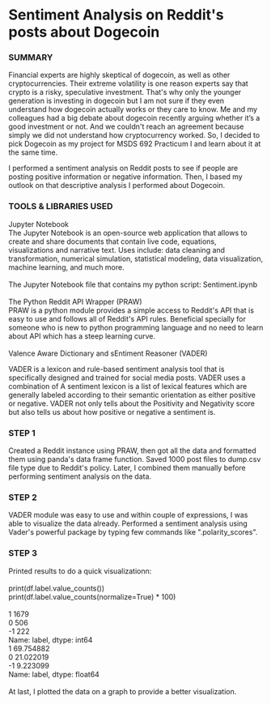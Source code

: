 <h1>Sentiment Analysis on Reddit's posts about Dogecoin</h1>

<h3>SUMMARY</h3>
Financial experts are highly skeptical of dogecoin, as well as other cryptocurrencies. Their extreme volatility is one reason experts say that crypto is a risky, speculative investment. That's why only the younger generation is investing in dogecoin but I am not sure if they even understand how dogecoin actually works or they care to know. Me and my colleagues had a big debate about dogecoin recently arguing whether it’s a good investment or not. And we couldn't reach an agreement because simply we did not understand how cryptocurrency worked. So, I decided to pick Dogecoin as my project for MSDS 692 Practicum I and learn about it at the same time.
<p> I performed a sentiment analysis on Reddit posts to see if people are posting positive information or negative information. Then, I based my outlook on that descriptive analysis I performed about Dogecoin.</p>
<h3>TOOLS & LIBRARIES USED</h3>
Jupyter Notebook</br>
The Jupyter Notebook is an open-source web application that allows to create and share documents that contain live code, equations, visualizations and narrative text. Uses include: data cleaning and transformation, numerical simulation, statistical modeling, data visualization, machine learning, and much more.</br></br>
The Jupyter Notebook file that contains my python script: Sentiment.ipynb</br></br>
The Python Reddit API Wrapper (PRAW)</br>
PRAW is a python module provides a simple access to Reddit's API that is easy to use and follows all of Reddit's API rules. Beneficial specially for someone who is new to python programming language and no need to learn about API which has a steep learning curve.</br></br>
Valence Aware Dictionary and sEntiment Reasoner (VADER)</br>
<p>VADER is a lexicon and rule-based sentiment analysis tool that is specifically designed and trained for social media posts. VADER uses a combination of A sentiment lexicon is a list of lexical features which are generally labeled according to their semantic orientation as either positive or negative. VADER not only tells about the Positivity and Negativity score but also tells us about how positive or negative a sentiment is.</p>
<h3>STEP 1</h3>
<p>Created a Reddit instance using PRAW, then got all the data and formatted them using panda's data frame function. Saved 1000 post files to dump.csv file type due to Reddit's policy. Later, I combined them manually before performing sentiment analysis on the data.</p> 
<h3>STEP 2</h3>
<p>VADER module was easy to use and within couple of expressions, I was able to visualize the data already. Performed a sentiment analysis using Vader's powerful package by typing few commands like ".polarity_scores".</p>
<h3>STEP 3</h3>
<p>Printed results to do a quick visualizationn:</br>
</br>
print(df.label.value_counts())</br>
print(df.label.value_counts(normalize=True) * 100)</br></br>
 1    1679</br>
 0     506</br>
-1     222</br>
Name: label, dtype: int64</br>
 1    69.754882</br>
 0    21.022019</br>
-1     9.223099</br>
Name: label, dtype: float64</br></br>
At last, I plotted the data on a graph to provide a better visualization.</p>
